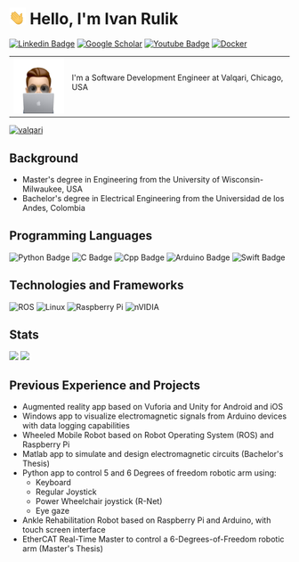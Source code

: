 # ![](assets/wave_hand.gif) Hello, I'm Ivan Rulik 
[![Linkedin Badge](https://img.shields.io/badge/LinkedIn-0077B5?style=for-the-badge&logo=linkedin&logoColor=white)](https://www.linkedin.com/in/ivan-rulik-76177594/)
[![Google Scholar](https://img.shields.io/badge/Google%20Scholar-4285F4?style=for-the-badge&logo=google-scholar&logoColor=white)](https://scholar.google.com/citations?user=oSAFv28AAAAJ&hl=en)
[![Youtube Badge](https://img.shields.io/badge/YouTube-FF0000?style=for-the-badge&logo=youtube&logoColor=white)](https://www.youtube.com/channel/UCRcGWiSHqw3B8-sZ5_PTT5Q)
[![Docker](https://img.shields.io/badge/docker-%230db7ed.svg?style=for-the-badge&logo=docker&logoColor=white)](https://hub.docker.com/u/ivanrulik)

| | |
| --- | --- |
| <img src="assets/memoji.png" alt="Image Name" width="100" height="100">| I'm a Software Development Engineer at Valqari, Chicago, USA </p> |

[![valqari](https://svg.bookmark.style/api?url=https://www.valqari.com/&mode=dark&style=horizontal)](https://www.valqari.com)

## Background
- Master's degree in Engineering from the University of Wisconsin-Milwaukee, USA
- Bachelor's degree in Electrical Engineering from the Universidad de los Andes, Colombia

## Programming Languages
![Python Badge](https://img.shields.io/badge/Python-3776AB?style=for-the-badge&logo=python&logoColor=white)
![C Badge](https://img.shields.io/badge/C-00599C?style=for-the-badge&logo=c&logoColor=white)
![Cpp Badge](https://img.shields.io/badge/C%2B%2B-00599C?style=for-the-badge&logo=c%2B%2B&logoColor=white)
![Arduino Badge](https://img.shields.io/badge/-Arduino-00979D?style=for-the-badge&logo=Arduino&logoColor=white)
![Swift Badge](https://img.shields.io/badge/swift-F54A2A?style=for-the-badge&logo=swift&logoColor=white)

## Technologies and Frameworks
![ROS](https://img.shields.io/badge/ros-%230A0FF9.svg?style=for-the-badge&logo=ros&logoColor=white)
![Linux](https://img.shields.io/badge/Linux-FCC624?style=for-the-badge&logo=linux&logoColor=black)
![Raspberry Pi](https://img.shields.io/badge/-RaspberryPi-C51A4A?style=for-the-badge&logo=Raspberry-Pi)
![nVIDIA](https://img.shields.io/badge/nVIDIA-%2376B900.svg?style=for-the-badge&logo=nVIDIA&logoColor=white)

## Stats
<p>
  <img height="180em" src="https://github-readme-stats.vercel.app/api?username=ivanrulik&show_icons=true&hide_border=true&&count_private=true&include_all_commits=true" />
  <img height="180em" src="https://github-readme-stats.vercel.app/api/top-langs/?username=ivanrulik&show_icons=true&hide_border=true&layout=compact&langs_count=8"/>
</p>

## Previous Experience and Projects
- Augmented reality app based on Vuforia and Unity for Android and iOS
- Windows app to visualize electromagnetic signals from Arduino devices with data logging capabilities
- Wheeled Mobile Robot based on Robot Operating System (ROS) and Raspberry Pi
- Matlab app to simulate and design electromagnetic circuits (Bachelor's Thesis)
- Python app to control 5 and 6 Degrees of freedom robotic arm using:
    - Keyboard
    - Regular Joystick
    - Power Wheelchair joystick (R-Net)
    - Eye gaze
- Ankle Rehabilitation Robot based on Raspberry Pi and Arduino, with touch screen interface
- EtherCAT Real-Time Master to control a 6-Degrees-of-Freedom robotic arm (Master's Thesis)